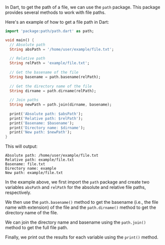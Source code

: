 In Dart, to get the path of a file, we can use the `path` package. This package provides several methods to work with file paths.

Here's an example of how to get a file path in Dart:

```dart
import 'package:path/path.dart' as path;

void main() {
  // Absolute path
  String absPath = '/home/user/example/file.txt';
  
  // Relative path
  String relPath = 'example/file.txt';
  
  // Get the basename of the file
  String basename = path.basename(relPath);
  
  // Get the directory name of the file
  String dirname = path.dirname(relPath);
  
  // Join paths
  String newPath = path.join(dirname, basename);
  
  print('Absolute path: $absPath');
  print('Relative path: $relPath');
  print('Basename: $basename');
  print('Directory name: $dirname');
  print('New path: $newPath');
}
```

This will output:

```
Absolute path: /home/user/example/file.txt
Relative path: example/file.txt
Basename: file.txt
Directory name: example
New path: example/file.txt
```

In the example above, we first import the `path` package and create two variables `absPath` and `relPath` for the absolute and relative file paths, respectively. 

We then use the `path.basename()` method to get the basename (i.e., the file name with extension) of the file and the `path.dirname()` method to get the directory name of the file. 

We can join the directory name and basename using the `path.join()` method to get the full file path.

Finally, we print out the results for each variable using the `print()` method.